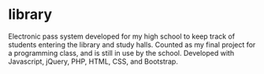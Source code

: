 # library
Electronic pass system developed for my high school to keep track of students entering the library and study halls. Counted as my final project for a programming class, and is still in use by the school. Developed with Javascript, jQuery, PHP, HTML, CSS, and Bootstrap.
